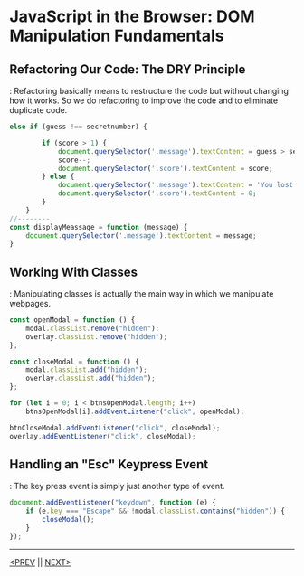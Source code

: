 # JavaScript in the Browser: DOM Manipulation Fundamentals

## Refactoring Our Code: The DRY Principle

: Refactoring basically means to restructure the code but without changing how it works. So we do refactoring to improve the code and to eliminate duplicate code.

```jsx
else if (guess !== secretnumber) {

        if (score > 1) {
            document.querySelector('.message').textContent = guess > secretnumber ? 'Too high!' : 'Too low!';
            score--;
            document.querySelector('.score').textContent = score;
        } else {
            document.querySelector('.message').textContent = 'You lost the game!';
            document.querySelector('.score').textContent = 0;
        }
    }
//--------
const displayMeassage = function (message) {
    document.querySelector('.message').textContent = message;
}
```

## Working With Classes

: Manipulating classes is actually the main way in which we manipulate webpages.

```jsx
const openModal = function () {
	modal.classList.remove("hidden");
	overlay.classList.remove("hidden");
};

const closeModal = function () {
	modal.classList.add("hidden");
	overlay.classList.add("hidden");
};

for (let i = 0; i < btnsOpenModal.length; i++)
	btnsOpenModal[i].addEventListener("click", openModal);

btnCloseModal.addEventListener("click", closeModal);
overlay.addEventListener("click", closeModal);
```

## Handling an "Esc" Keypress Event

: The key press event is simply just another type of event.

```jsx
document.addEventListener("keydown", function (e) {
	if (e.key === "Escape" && !modal.classList.contains("hidden")) {
		closeModal();
	}
});
```

---

[<PREV](./cjs220913.md) || [NEXT>](./cjs220914.md)

